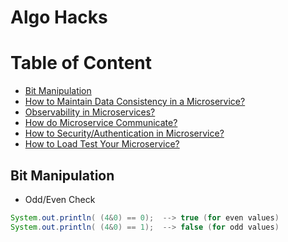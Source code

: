 # Algo Hacks

# Table of Content
- [Bit Manipulation](#bit_manipulation)
- [How to Maintain Data Consistency in a Microservice?](#data_consistency)
- [Observability in Microservices?](#observability)
- [How do Microservice Communicate?](#communication)
- [How to Security/Authentication in Microservice?](#secure_auth)
- [How to Load Test Your Microservice?](#load_test)


## <a id="bit_manipulation"></a>Bit Manipulation
* Odd/Even Check 
```java
System.out.println( (4&0) == 0);  --> true (for even values)
System.out.println( (4&0) == 1);  --> false (for odd values)
```
